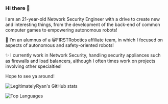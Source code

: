 ### Hi there 👋

I am an 21-year-old Network Security Engineer with a drive to create new and interesting things, from the development of the back-end of common computer games to empowering autonomous robots!

🔭 I’m an alumnus of a @FIRSTRobotics affiliate team, in which I focused on aspects of autonomous and safety-oriented robots!

✨ I currently work in Network Security, handling security appliances such as firewalls and load balancers, although I often times work on projects involving other specialties!

Hope to see ya around!

![LegitimatelyRyan's GitHub stats](https://github-readme-stats-gray-eight-32.vercel.app/api?username=LegitimatelyRyan&count_private=true&show_icons=true)

![Top Languages](https://github-readme-stats-gray-eight-32.vercel.app/api/top-langs/?username=LegitimatelyRyan&layout=compact,github-readme-stats&hide=css,javascript)
